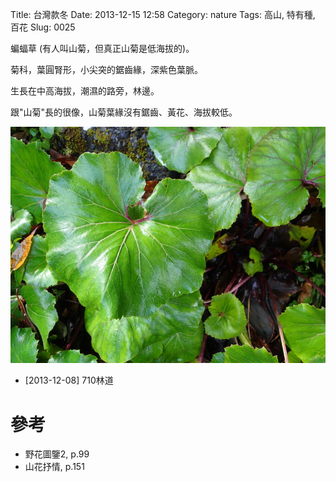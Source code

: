 Title: 台灣款冬
Date: 2013-12-15 12:58
Category: nature
Tags: 高山, 特有種, 百花
Slug: 0025

蝙蝠草 (有人叫山菊，但真正山菊是低海拔的)。

菊科，葉圓腎形，小尖突的鋸齒緣，深紫色葉脈。

生長在中高海拔，潮濕的路旁，林邊。

跟"山菊"長的很像，山菊葉緣沒有鋸齒、黃花、海拔較低。

![](/static/images/nature/plant/0025/tn_PC070012.JPG)

* [2013-12-08] 710林道

# 參考
* 野花圖鑒2, p.99
* 山花抒情, p.151
